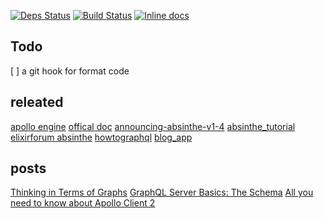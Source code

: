 

[![Deps Status](https://beta.hexfaktor.org/badge/all/github/mydearxym/mastani_server.svg)](https://beta.hexfaktor.org/github/mydearxym/mastani_server)
[![Build Status](https://travis-ci.org/mydearxym/mastani_server.svg?branch=master)](https://travis-ci.org/mydearxym/mastani_server)
[![Inline docs](http://inch-ci.org/github/mydearxym/mastani_server.svg)](http://inch-ci.org/github/mydearxym/mastani_server)

## Todo 

[ ] a git hook for format code



## releated 

[apollo engine](https://www.apollographql.com/engine/)
[offical doc](https://hexdocs.pm/absinthe/our-first-query.html)
[announcing-absinthe-v1-4](https://medium.com/absinthe-graphql/announcing-absinthe-v1-4-9fbea8b96d4e)
[absinthe_tutorial]( https://github.com/absinthe-graphql/absinthe_tutorial )
[elixirforum absinthe](https://elixirforum.com/search?q=absinthe)
[howtographql](https://www.howtographql.com/graphql-elixir/2-queries/)
[blog_app](https://github.com/sean-clayton/blog_app)
  
  
## posts

[Thinking in Terms of Graphs](https://blog.graph.cool/thinking-in-terms-of-graphs-a9087423645)
[GraphQL Server Basics: The Schema](https://blog.graph.cool/graphql-server-basics-the-schema-ac5e2950214e)
[All you need to know about Apollo Client 2](https://blog.graph.cool/all-you-need-to-know-about-apollo-client-2-7e27e36d62fd)





